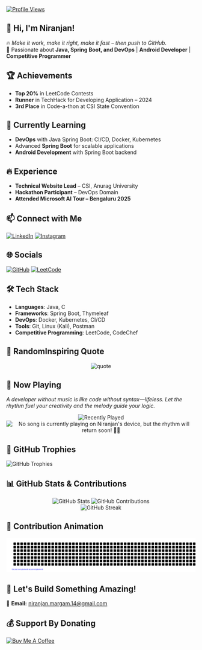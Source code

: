[![Profile Views](https://komarev.com/ghpvc/?username=margam-niranjan&color=blue)](https://github.com/margam-niranjan)
## 👋 Hi, I'm Niranjan!  

🔥 *Make it work, make it right, make it fast – then push to GitHub.*  
🚀 Passionate about **Java, Spring Boot, and DevOps** | **Android Developer** | **Competitive Programmer**  

## 🏆 Achievements  
- **Top 20%** in LeetCode Contests  
- **Runner** in TechHack for Developing Application – 2024  
- **3rd Place** in Code-a-thon at CSI State Convention  

## 🌱 Currently Learning  
- **DevOps** with Java Spring Boot: CI/CD, Docker, Kubernetes  
- Advanced **Spring Boot** for scalable applications  
- **Android Development** with Spring Boot backend  

## 🔥 Experience  
- **Technical Website Lead** – CSI, Anurag University  
- **Hackathon Participant** – DevOps Domain  
- **Attended Microsoft AI Tour – Bengaluru 2025**  

## 📫 Connect with Me  
[![LinkedIn](https://img.shields.io/badge/LinkedIn-%230077B5.svg?logo=linkedin&logoColor=white)](https://www.linkedin.com/in/niranjan-margam/)  [![Instagram](https://img.shields.io/badge/Instagram-%23E4405F.svg?logo=Instagram&logoColor=white)](https://www.instagram.com/niranjan_chintu/)  

## 🌐 Socials  
[![GitHub](https://img.shields.io/badge/GitHub-%23121011.svg?logo=github&logoColor=white)](https://github.com/margam-niranjan)  [![LeetCode](https://img.shields.io/badge/LeetCode-%23FFA116.svg?logo=leetcode&logoColor=white)](https://leetcode.com/u/niranjan_chintu/)  

## 🛠️ Tech Stack  
- **Languages**: Java, C  
- **Frameworks**: Spring Boot, Thymeleaf  
- **DevOps**: Docker, Kubernetes, CI/CD  
- **Tools**: Git, Linux (Kali), Postman  
- **Competitive Programming**: LeetCode, CodeChef  

## 📜 RandomInspiring Quote  
<p align="center">
<img src="https://quotes-github-readme.vercel.app/api?type=horizontal&theme=dark" alt="quote"/>  
</p>

## 🎵 Now Playing  
*A developer without music is like code without syntax—lifeless. Let the rhythm fuel your creativity and the melody guide your logic.*  
<p align="center">
<img src="https://spotify-recently-played-readme.vercel.app/api?user=31vk2alkrv6q63do5ue3kcaibp44" alt="Recently Played"/>  
<br>
<img src="https://spotify-app-jade-tau.vercel.app/api/spotify" alt="No song is currently playing on Niranjan's device, but the rhythm will return soon! 🎵✨"/>  
</p>

<!--START_SECTION:waka-->
<!--END_SECTION:waka-->

## 🏅 GitHub Trophies  
<img src="https://github-profile-trophy.vercel.app/?username=margam-niranjan&theme=monokai" alt="GitHub Trophies"/>  

## 📊 GitHub Stats & Contributions   
<p align="center">
<img src="https://github-readme-stats.vercel.app/api?username=margam-niranjan&show_icons=true&theme=dark" alt="GitHub Stats"/>  
<img src="https://github-contributor-stats.vercel.app/api?username=margam-niranjan&limit=5&theme=dark&combine_all_yearly_contributions=true" alt="GitHub Contributions"/>  
  <br>
<img src="https://github-readme-streak-stats.herokuapp.com?user=margam-niranjan&theme=dark" alt="GitHub Streak"/> 
</p>

## 🐍 Contribution Animation  
<img src="https://github.com/margam-niranjan/margam-niranjan/blob/output/gitartwork.svg" alt="Snake Animation"/>  

## 🚀 Let's Build Something Amazing!  
📧 **Email:** [niranjan.margam.14@gmail.com](mailto:niranjan.margam.14@gmail.com)  

## 💰 Support By Donating  
[![Buy Me A Coffee](https://www.buymeacoffee.com/assets/img/custom_images/orange_img.png)](https://buymeacoffee.com/margamniranjan)
